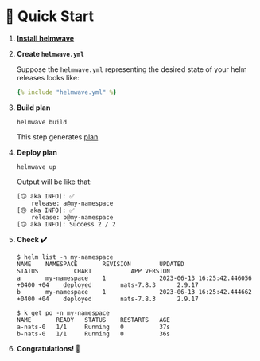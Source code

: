 # 🔰 Quick Start

<script async id="asciicast-591181" src="https://asciinema.org/a/591181.js"></script>

1. **[Install helmwave](../../install)** 
2. **Create `helmwave.yml`**

    Suppose the `helmwave.yml` representing the desired state of your helm releases looks like:

    ```yaml
    {% include "helmwave.yml" %}
    ```

3. **Build plan**

    ```shell
    helmwave build
    ```

    This step generates [plan](../../cli/#step-2-working-with-plan)

4. **Deploy plan**

    ```shell
    helmwave up
    ```

    Output will be like that:

    ```shell
    [🙃 aka INFO]: ✅
        release: a@my-namespace
    [🙃 aka INFO]: ✅
        release: b@my-namespace
    [🙃 aka INFO]: Success 2 / 2
    ```

5. **Check ✔️**

    ```shell
    $ helm list -n my-namespace
    NAME    NAMESPACE       REVISION        UPDATED                                 STATUS          CHART           APP VERSION
    a       my-namespace    1               2023-06-13 16:25:42.446056 +0400 +04    deployed        nats-7.8.3      2.9.17     
    b       my-namespace    1               2023-06-13 16:25:42.444662 +0400 +04    deployed        nats-7.8.3      2.9.17

    $ k get po -n my-namespace                                                                                                                         
    NAME       READY   STATUS    RESTARTS   AGE
    a-nats-0   1/1     Running   0          37s
    b-nats-0   1/1     Running   0          36s
    ```

6. **Congratulations! 🥳**
